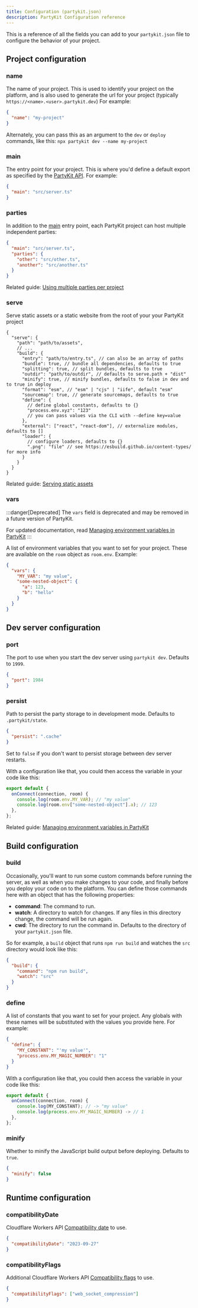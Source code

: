 ```yaml
---
title: Configuration (partykit.json)
description: PartyKit Configuration reference
---
```


This is a reference of all the fields you can add to your `partykit.json` file to configure the behavior of your project.

## Project configuration

### name

The name of your project. This is used to identify your project on the platform, and is also used to generate the url for your project (typically `https://<name>.<user>.partykit.dev`) For example:

```json
{
  "name": "my-project"
}
```

Alternately, you can pass this as an argument to the `dev` or `deploy` commands, like this: `npx partykit dev --name my-project`

### main

The entry point for your project. This is where you'd define a default export as specified by the [PartyKit API](/reference/partyserver-api/). For example:

```json
{
  "main": "src/server.ts"
}
```

### parties

In addition to the [main](#main) entry point, each PartyKit project can host multiple independent parties:

```json
{
  "main": "src/server.ts",
  "parties": {
    "other": "src/other.ts",
    "another": "src/another.ts"
  }
}
```

Related guide: [Using multiple parties per project](/guides/using-multiple-parties-per-project/)

### serve

Serve static assets or a static website from the root of your your PartyKit project

```jsonc
{
  "serve": {
    "path": "path/to/assets",
    // ...
    "build": {
      "entry": "path/to/entry.ts", // can also be an array of paths
      "bundle": true, // bundle all dependencies, defaults to true
      "splitting": true, // split bundles, defaults to true
      "outdir": "path/to/outdir", // defaults to serve.path + "dist"
      "minify": true, // minify bundles, defaults to false in dev and to true in deploy
      "format": "esm", // "esm" | "cjs" | "iife", default "esm"
      "sourcemap": true, // generate sourcemaps, defaults to true
      "define": {
        // define global constants, defaults to {}
        "process.env.xyz": "123"
        // you can pass values via the CLI with --define key=value
      },
      "external": ["react", "react-dom"], // externalize modules, defaults to []
      "loader": {
        // configure loaders, defaults to {}
        ".png": "file" // see https://esbuild.github.io/content-types/ for more info
      }
    }
  }
}
```

Related guide: [Serving static assets](/guides/serving-static-assets/)

### vars

:::danger[Deprecated]
The `vars` field is deprecated and may be removed in a future version of PartyKit.

For updated documentation, read [Managing environment variables in PartyKit](/guides/managing-environment-variables/)
:::

A list of environment variables that you want to set for your project. These are available on the `room` object as `room.env`. Example:

```json
{
  "vars": {
    "MY_VAR": "my value",
    "some-nested-object": {
      "a": 123,
      "b": "hello"
    }
  }
}
```

## Dev server configuration

### port

The port to use when you start the dev server using `partykit dev`. Defaults to `1999`.

```json
{
  "port": 1984
}
```

### persist

Path to persist the party storage to in development mode. Defaults to `.partykit/state`.

```json
{
  "persist": ".cache"
}
```

Set to `false` if you don't want to persist storage between dev server restarts.

With a configuration like that, you could then access the variable in your code like this:

```ts
export default {
  onConnect(connection, room) {
    console.log(room.env.MY_VAR); // "my value"
    console.log(room.env["some-nested-object"].a); // 123
  },
};
```

Related guide: [Managing environment variables in PartyKit](/guides/managing-environment-variables/)

## Build configuration

### build

Occasionally, you'll want to run some custom commands before running the server, as well as when you make changes to your code, and finally before you deploy your code on to the platform. You can define those commands here with an object that has the following properties:

- **command**: The command to run.
- **watch**: A directory to watch for changes. If any files in this directory change, the command will be run again.
- **cwd**: The directory to run the command in. Defaults to the directory of your `partykit.json` file.

So for example, a `build` object that runs `npm run build` and watches the `src` directory would look like this:

```json
{
  "build": {
    "command": "npm run build",
    "watch": "src"
  }
}
```

### define

A list of constants that you want to set for your project. Any globals with these names will be substituted with the values you provide here. For example:

```json
{
  "define": {
    "MY_CONSTANT": "'my value'",
    "process.env.MY_MAGIC_NUMBER": "1"
  }
}
```

With a configuration like that, you could then access the variable in your code like this:

```ts
export default {
  onConnect(connection, room) {
    console.log(MY_CONSTANT); // -> "my value"
    console.log(process.env.MY_MAGIC_NUMBER) -> // 1
  },
};
```

### minify

Whether to minify the JavaScript build output before deploying. Defaults to `true`.

```json
{
  "minify": false
}
```

## Runtime configuration

### compatibilityDate

Cloudflare Workers API [Compatibility date](https://developers.cloudflare.com/workers/configuration/compatibility-dates/) to use.

```json
{
  "compatibilityDate": "2023-09-27"
}
```

### compatibilityFlags

Additional Cloudflare Workers API [Compatibility flags](https://developers.cloudflare.com/workers/configuration/compatibility-dates/#compatibility-flags) to use.

```json
{
  "compatibilityFlags": ["web_socket_compression"]
}
```
